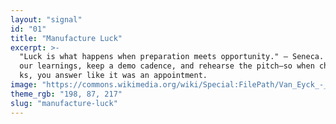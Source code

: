 ```yaml
---
layout: "signal"
id: "01"
title: "Manufacture Luck"
excerpt: >-
  "Luck is what happens when preparation meets opportunity." — Seneca. Publish y
  our learnings, keep a demo cadence, and rehearse the pitch—so when chance knoc
  ks, you answer like it was an appointment.
image: "https://commons.wikimedia.org/wiki/Special:FilePath/Van_Eyck_-_Arnolfini_Portrait.jpg"
theme_rgb: "198, 87, 217"
slug: "manufacture-luck"
---
```

<!-- TODO: Paste the full body content for this Signal here. -->
